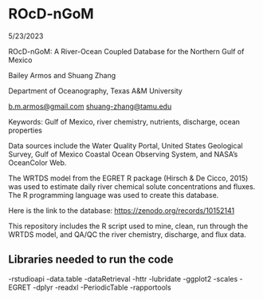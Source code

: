 # ROcD-nGoM

5/23/2023

ROcD-nGoM: A River-Ocean Coupled Database for the Northern Gulf of Mexico

Bailey Armos and Shuang Zhang

Department of Oceanography, Texas A&M University

b.m.armos@gmail.com shuang-zhang@tamu.edu

Keywords: Gulf of Mexico, river chemistry, nutrients, discharge, ocean properties

Data sources include the Water Quality Portal, United States Geological Survey, Gulf of Mexico Coastal Ocean Observing System, and NASA’s OceanColor Web.

The WRTDS model from the EGRET R package (Hirsch & De Cicco, 2015) was used to estimate daily river chemical solute concentrations and fluxes. The R programming language was used to create this database.

Here is the link to the database: https://zenodo.org/records/10152141

This repository includes the R script used to mine, clean, run through the WRTDS model, and QA/QC the river chemistry, discharge, and flux data.

## Libraries needed to run the code
-rstudioapi
-data.table
-dataRetrieval
-httr
-lubridate
-ggplot2
-scales
-EGRET
-dplyr
-readxl
-PeriodicTable
-rapportools
